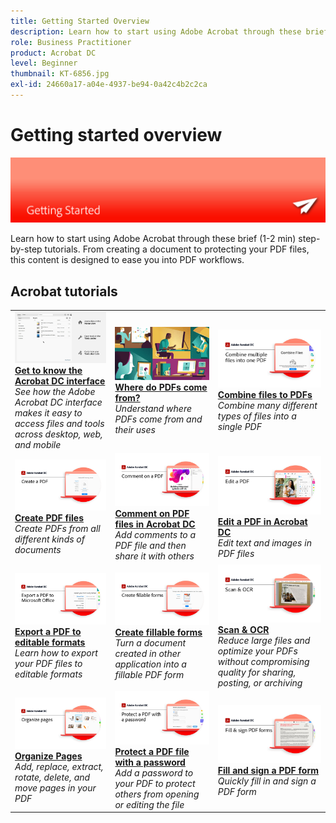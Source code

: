```yaml
---
title: Getting Started Overview
description: Learn how to start using Adobe Acrobat through these brief (1-2 min) step-by-step tutorials
role: Business Practitioner
product: Acrobat DC
level: Beginner
thumbnail: KT-6856.jpg
exl-id: 24660a17-a04e-4937-be94-0a42c4b2c2ca
---
```

# Getting started overview

![Acrobat Getting Started Image](../assets/Hero-GettingStarted.png)

Learn how to start using Adobe Acrobat through these brief (1-2 min) step-by-step tutorials. From creating a document to protecting your PDF files, this content is designed to ease you into PDF workflows.

## Acrobat tutorials

<table style="table-layout:fixed">
<tr>
  <td>
    <a href="get-to-know-the-acrobat-dc-interface.md">
      <img alt="Get to Know the Acrobat DC Interface" src="../assets/Interface.jpg" />
    </a>
    <div>
    <a href="get-to-know-the-acrobat-dc-interface.md"><strong>Get to know the Acrobat DC interface</strong></a>
    </div>
    <em>See how the Adobe Acrobat DC interface makes it easy to access files and tools across desktop, web, and mobile</em>
    <br>
  </td>
  <td>
    <a href="where-do-pdfs-come-from.md">
      <img alt="Where do PDFs come from?" src="../assets/WherePDFs.jpg" />
    </a>
    <div>
    <a href="where-do-pdfs-come-from.md"><strong>Where do PDFs come from?</strong></a>
    </div>
    <em>Understand where PDFs come from and their uses</em>
    <br>
  </td>
  <td>
    <a href="combine-to-pdf.md">
      <img alt="Combine Files to PDF" src="../assets/Combine.jpg" />
    </a>
    <div>
    <a href="combine-to-pdf.md"><strong>Combine files to PDFs</strong></a>
    </div>
    <em>Combine many different types of files into a single PDF</em>
    <br>
  </td>
</tr>
<tr>
  <td>
    <a href="create-pdf.md">
      <img alt="Create PDF files" src="../assets/Create.jpg" />
    </a>
    <div>
    <a href="create-pdf.md"><strong>Create PDF files</strong></a>
    </div>
    <em>Create PDFs from all different kinds of documents</em>
    <br>
  </td>
  <td>
    <a href="comment-on-pdf-files.md">
      <img alt="Comment on PDF files in Acrobat DC" src="../assets/Comment.jpg" />
    </a>
    <div>
    <a href="comment-on-pdf-files.md"><strong>Comment on PDF files in Acrobat DC</strong></a>
    </div>
    <em>Add comments to a PDF file and then share it with others</em>
    <br>
  </td>  
  <td>
    <a href="edit-pdf.md">
      <img alt="Edit a PDF in Acrobat DC" src="../assets/Edit.jpg" />
    </a>
    <div>
    <a href="edit-pdf.md"><strong>Edit a PDF in Acrobat DC</strong></a>
    </div>
    <em>Edit text and images in PDF files</em>
    <br>
  </td>
</tr>
<tr>
  <td>
    <a href="export-pdf.md">
      <img alt="Export a PDF to editable formats" src="../assets/Export.jpg" />
    </a>
    <div>
    <a href="export-pdf.md"><strong>Export a PDF to editable formats</strong></a>
    </div>
    <em>Learn how to export your PDF files to editable formats</em>
    <br>
  </td>
  <td>
    <a href="create-fillable-forms.md">
      <img alt="Create fillable forms" src="../assets/Form.jpg" />
    </a>
    <div>
    <a href="create-fillable-forms.md"><strong>Create fillable forms</strong></a>
    </div>
    <em>Turn a document created in other application into a fillable PDF form</em>
    <br>
  </td>  
  <td>
    <a href="scan-and-ocr.md">
      <img alt="Scan & OCR" src="../assets/Scan.jpg" />
    </a>
    <div>
    <a href="scan-and-ocr.md"><strong>Scan & OCR</strong></a>
    </div>
    <em>Reduce large files and optimize your PDFs without compromising quality for sharing, posting, or archiving</em>
    <br>
  </td>
</tr>
<tr>
  <td>
    <a href="organize.md">
      <img alt="Organize Pages" src="../assets/Organize.jpg" />
    </a>
    <div>
    <a href="organize.md"><strong>Organize Pages</strong></a>
    </div>
    <em>Add, replace, extract, rotate, delete, and move pages in your PDF</em>
    <br>
  </td>
  <td>
    <a href="password-protect.md">
      <img alt="Protect a PDF file with a password" src="../assets/Protect.jpg" />
    </a>
    <div>
    <a href="password-protect.md"><strong>Protect a PDF file with a password</strong></a>
    </div>
    <em>Add a password to your PDF to protect others from opening or editing the file</em>
    <br>
  </td>
  <td>
    <a href="fill-and-sign.md">
      <img alt="Fill and sign a PDF form" src="../assets/FillSign.jpg" />
    </a>
    <div>
    <a href="fill-and-sign.md"><strong>Fill and sign a PDF form</strong></a>
    </div>
    <em>Quickly fill in and sign a PDF form</em>
    <br>
  </td>
</tr>
</table>
